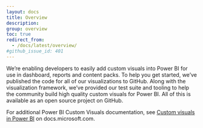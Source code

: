 ```yaml
---
layout: docs
title: Overview
description: 
group: overview
toc: true
redirect_from:
  - /docs/latest/overview/
#github_issue_id: 401
---
```


We’re enabling developers to easily add custom visuals into Power BI for use in dashboard, reports and content packs. To help you get started, we’ve published the code for all of our visualizations to GitHub. Along with the visualization framework, we’ve provided our test suite and tooling to help the community build high quality custom visuals for Power BI. All of this is available as an open source project on GitHub.

For additional Power BI Custom Visuals documentation, see [Custom visuals in Power BI](https://docs.microsoft.com/en-us/power-bi/power-bi-custom-visuals) on docs.microsoft.com.